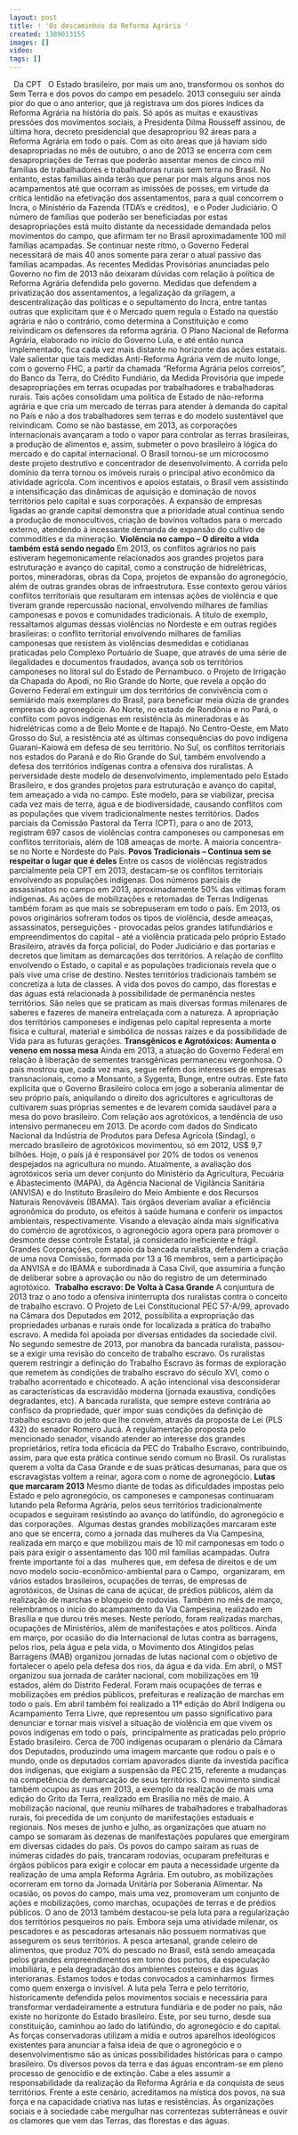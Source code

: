 ```yaml
---
layout: post
title: ! 'Os descaminhos da Reforma Agrária '
created: 1389013155
images: []
video: 
tags: []
---
```



 
Da CPT
 
O Estado brasileiro, por mais um ano, transformou os sonhos do Sem Terra e dos povos do campo em pesadelo. 2013 conseguiu ser ainda pior do que o ano anterior, que já registrava um dos piores índices da Reforma Agrária na história do país. Só após as muitas e exaustivas pressões dos movimentos sociais, a Presidenta Dilma Rousseff assinou, de última hora, decreto presidencial que desapropriou 92 áreas para a Reforma Agrária em todo o país.
Com as oito áreas que já haviam sido desapropriadas no mês de outubro, o ano de 2013 se encerra com cem desapropriações de Terras que poderão assentar menos de cinco mil famílias de trabalhadores e trabalhadoras rurais sem terra no Brasil.
No entanto, estas famílias ainda terão que penar por mais alguns anos nos acampamentos até que ocorram as imissões de posses, em virtude da crítica lentidão na efetivação dos assentamentos, para a qual concorrem o Incra, o Ministério da Fazenda (TDA’s e créditos),  e o Poder Judiciário.
O número de famílias que poderão ser beneficiadas por estas desapropriações está muito distante da necessidade demandada pelos movimentos do campo, que afirmam ter no Brasil aproximadamente 100 mil famílias acampadas. Se continuar neste ritmo, o Governo Federal necessitará de mais 40 anos somente para zerar o atual passivo das famílias acampadas.
As recentes Medidas Provisórias anunciadas pelo Governo no fim de 2013 não deixaram dúvidas com relação à política de Reforma Agrária defendida pelo governo. Medidas que defendem a privatização dos assentamentos, a legalização da grilagem, a descentralização das políticas e o sepultamento do Incra, entre tantas outras que explicitam que é o Mercado quem regula o Estado na questão agrária e não o contrário, como determina a Constituição e como reivindicam os defensores da reforma agrária.
O Plano Nacional de Reforma Agrária, elaborado no início do Governo Lula, e até então nunca implementado, fica cada vez mais distante no horizonte das ações estatais. Vale salientar que tais medidas Anti-Reforma Agrária vem de muito longe, com o governo FHC, a partir da chamada “Reforma Agrária pelos correios”, do Banco da Terra, do Crédito Fundiário, da Medida Provisória que impede desapropriações em terras ocupadas por trabalhadores e trabalhadoras rurais.
Tais ações consolidam uma política de Estado de não-reforma agrária e que cria um mercado de terras para atender à demanda do capital no País e não a dos trabalhadores sem terras e do modelo sustentável que reivindicam.
Como se não bastasse, em 2013, as corporações internacionais avançaram a todo o vapor para controlar as terras brasileiras, a produção de alimentos e, assim, submeter o povo brasileiro à lógica do mercado e do capital internacional. O Brasil tornou-se um microcosmo deste projeto destrutivo e concentrador de desenvolvimento. A corrida pelo domínio da terra tornou os imóveis rurais o principal ativo econômico da atividade agrícola.
Com incentivos e apoios estatais, o Brasil vem assistindo a intensificação das dinâmicas de aquisição e dominação de novos territórios pelo capital e suas corporações. A expansão de empresas ligadas ao grande capital demonstra que a prioridade atual continua sendo a produção de monocultivos, criação de bovinos voltados para o mercado externo, atendendo à incessante demanda de expansão do cultivo de commodities e da mineração.
**Violência no campo – O direito a vida também está sendo negado**
Em 2013, os conflitos agrários no país estiveram hegemonicamente relacionados aos grandes projetos para estruturação e avanço do capital, como a construção de hidrelétricas, portos, mineradoras, obras da Copa, projetos de expansão do agronegócio, além de outras grandes obras de infraestrutura.
Esse contexto gerou vários conflitos territoriais que resultaram em intensas ações de violência e que tiveram grande repercussão nacional, envolvendo milhares de famílias camponesas e povos e comunidades tradicionais.
A título de exemplo, ressaltamos algumas dessas violências no Nordeste e em outras regiões brasileiras: o conflito territorial envolvendo milhares de famílias camponesas que resistem às violências desmedidas e cotidianas praticadas pelo Complexo Portuário de Suape, que através de uma série de ilegalidades e documentos fraudados, avança sob os territórios camponeses no litoral sul do Estado de Pernambuco.
o Projeto de Irrigação da Chapada do Apodi, no Rio Grande do Norte, que revela a opção do Governo Federal em extinguir um dos territórios de convivência com o semiárido mais exemplares do Brasil, para beneficiar meia dúzia de grandes empresas do agronegócio.
Ao Norte, no estado de Rondônia e no Pará, o conflito com povos indígenas em resistência às mineradoras e às hidrelétricas como a de Belo Monte e de Itapajó. No Centro-Oeste, em Mato Grosso do Sul, a resistência até as últimas consequências do povo indígena Guarani-Kaiowá em defesa de seu território.
No Sul, os conflitos territoriais nos estados do Paraná e do Rio Grande do Sul, também envolvendo a defesa dos territórios indígenas contra a ofensiva dos ruralistas.
A perversidade deste modelo de desenvolvimento, implementado pelo Estado Brasileiro, e dos grandes projetos para estruturação e avanço do capital, tem ameaçado a vida no campo. Este modelo, para se viabilizar, precisa cada vez mais de terra, água e de biodiversidade, causando conflitos com as populações que vivem tradicionalmente nestes territórios.
Dados parciais da Comissão Pastoral da Terra (CPT), para o ano de 2013, registram 697 casos de violências contra camponeses ou camponesas em conflitos territoriais, além de 108 ameaças de morte. A maioria concentra-se no Norte e Nordeste do País.
**Povos Tradicionais – Continua sem se respeitar o lugar que é deles**
Entre os casos de violências registrados parcialmente pela CPT em 2013, destacam-se os conflitos territoriais envolvendo as populações indígenas. Dos números parciais de assassinatos no campo em 2013, aproximadamente 50% das vítimas foram indígenas. As ações de mobilizações e retomadas de Terras Indígenas também foram as que mais se sobrepuseram em todo o país.
Em 2013, os povos originários sofreram todos os tipos de violência, desde ameaças, assassinatos, perseguições - provocadas pelos grandes latifundiários e empreendimentos do capital - até a violência praticada pelo próprio Estado Brasileiro, através da força policial, do Poder Judiciário e das portarias e decretos que limitam as demarcações dos territórios.
A relação de conflito envolvendo o Estado, o capital e as populações tradicionais revela que o país vive uma crise de destino. Nestes territórios tradicionais também se concretiza a luta de classes.
A vida dos povos do campo, das florestas e das águas está relacionada à possibilidade de permanência nestes territórios. São neles que se praticam as mais diversas formas milenares de saberes e fazeres de maneira entrelaçada com a natureza.
A apropriação dos territórios camponeses e indígenas pelo capital representa a morte física e cultural, material e simbólica de nossas raízes e da possibilidade de Vida para as futuras gerações.
**Transgênicos e Agrotóxicos: Aumenta o veneno em nossa mesa**
Ainda em 2013, a atuação do Governo Federal em relação à liberação de sementes transgênicas permaneceu vergonhosa. O país mostrou que, cada vez mais, segue refém dos interesses de empresas transnacionais, como a Monsanto, a Sygenta, Bunge, entre outras.
Este fato explicita que o Governo Brasileiro coloca em jogo a soberania alimentar de seu próprio país, aniquilando o direito dos agricultores e agricultoras de cultivarem suas próprias sementes e de levarem comida saudável para a mesa do povo brasileiro.
Com relação aos agrotóxicos, a tendência de uso intensivo permaneceu em 2013. De acordo com dados do Sindicato Nacional da Indústria de Produtos para Defesa Agrícola (Sindag), o mercado brasileiro de agrotóxicos movimentou, só em 2012, US$ 9,7 bilhões. Hoje, o país já é responsável por 20% de todos os venenos despejados na agricultura no mundo.
Atualmente, a avaliação dos agrotóxicos seria um dever conjunto do Ministério da Agricultura, Pecuária e Abastecimento (MAPA), da Agência Nacional de Vigilância Sanitária (ANVISA) e do Instituto Brasileiro do Meio Ambiente e dos Recursos Naturais Renováveis (IBAMA). Tais órgãos deveriam avaliar a eficiência agronômica do produto, os efeitos à saúde humana e conferir os impactos ambientais, respectivamente.
Visando a elevação ainda mais significativa do comércio de agrotóxicos, o agronegócio agora opera para promover o desmonte desse controle Estatal, já considerado ineficiente e frágil. Grandes Corporações, com apoio da bancada ruralista, defendem a criação de uma nova Comissão, formada por 13 a 16 membros, sem a participação da ANVISA e do IBAMA e subordinada à Casa Civil, que assumiria a função de deliberar sobre a aprovação ou não do registro de um determinado agrotóxico. 
**Trabalho escravo: De Volta à Casa Grande**
A conjuntura de 2013 traz o ano todo a ofensiva ininterrupta dos ruralistas contra o conceito de trabalho escravo. O Projeto de Lei Constitucional PEC 57-A/99, aprovado na Câmara dos Deputados em 2012, possibilita a expropriação das propriedades urbanas e rurais onde for localizada a prática do trabalho escravo. A medida foi apoiada por diversas entidades da sociedade civil.
No segundo semestre de 2013, por manobra da bancada ruralista, passou-se a exigir uma revisão do conceito de trabalho escravo. Os ruralistas querem restringir a definição do Trabalho Escravo às formas de exploração que remetem às condições de trabalho escravo do século XVI, como o trabalho acorrentado e chicoteado. A ação intencional visa desconsiderar as características da escravidão moderna (jornada exaustiva, condições degradantes, etc).
A bancada ruralista, que sempre esteve contrária ao confisco da propriedade, quer impor suas condições da definição de trabalho escravo do jeito que lhe convém, através da proposta de Lei (PLS 432) do senador Romero Jucá.
A regulamentação proposta pelo mencionado senador, visando atender ao interesse dos grandes proprietários, retira toda eficácia da PEC do Trabalho Escravo, contribuindo, assim, para que esta prática continue sendo comum no Brasil.
Os ruralistas querem a volta da Casa Grande e de suas práticas desumanas, para que os escravagistas voltem a reinar, agora com o nome de agronegócio.
**Lutas que marcaram 2013**
Mesmo diante de todas as dificuldades impostas pelo Estado e pelo agronegócio, os camponeses e camponesas continuaram lutando pela Reforma Agrária, pelos seus territórios tradicionalmente ocupados e seguiram resistindo ao avanço do latifúndio, do agronegócio e das corporações. 
Algumas destas grandes mobilizações marcaram este ano que se encerra, como a jornada das mulheres da Via Campesina, realizada em março e que mobilizou mais de 10 mil camponesas em todo o país para exigir o assentamento das 100 mil famílias acampadas.
Outra frente importante foi a das  mulheres que, em defesa de direitos e de um novo modelo socio-econômico-ambiental para o Campo,  organizaram, em vários estados brasileiros, ocupações de terras, de empresas de agrotóxicos, de Usinas de cana de açúcar, de prédios públicos, além da realização de marchas e bloqueio de rodovias.
Também no mês de março, relembramos o início do acampamento da Via Campesina, realizado em Brasília e que durou três meses. Neste período, foram realizadas marchas, ocupações de Ministérios, além de manifestações e atos políticos.
Ainda em março, por ocasião do dia Internacional de lutas contra as barragens, pelos rios, pela água e pela vida, o Movimento dos Atingidos pelas Barragens (MAB) organizou jornadas de lutas nacional com o objetivo de fortalecer o apelo pela defesa dos rios, da água e da vida.
Em abril, o MST organizou sua jornada de caráter nacional, com mobilizações em 19 estados, além do Distrito Federal. Foram mais ocupações de terras e mobilizações em prédios públicos, prefeituras e realização de marchas em todo o país.
Em abril também foi realizado a 11ª edição do Abril Indígena ou Acampamento Terra Livre, que representou um passo significativo para denunciar e tornar mais visível a situação de violência em que vivem os povos indígenas em todo o país,  principalmente as praticadas pelo próprio Estado brasileiro.
Cerca de 700 indígenas ocuparam o plenário da Câmara dos Deputados, produzindo uma imagem marcante que rodou o país e o mundo, onde os deputados corriam apavorados diante da investida pacífica dos indígenas, que exigiam a suspensão da PEC 215, referente a mudanças na competência de demarcação de seus territórios.
O movimento sindical também ocupou as ruas em 2013, a exemplo da realização de mais uma edição do Grito da Terra, realizado em Brasília no mês de maio. A mobilização nacional, que reuniu milhares de trabalhadores e trabalhadoras rurais, foi precedida de um conjunto de manifestações estaduais e regionais.
Nos meses de junho e julho, as organizações que atuam no campo se somaram às dezenas de manifestações populares que emergiram em diversas cidades do país. Os povos do campo saíram as ruas de inúmeras cidades do país, trancaram rodovias, ocuparam prefeituras e órgãos públicos para exigir e colocar em pauta a necessidade urgente da realização de uma ampla Reforma Agrária.
Em outubro, as mobilizações ocorreram em torno da Jornada Unitária por Soberania Alimentar. Na ocasião, os povos do campo, mais uma vez, promoveram um conjunto de ações e mobilizações, como marchas, ocupações de terras e de prédios públicos.
O ano de 2013 também destacou-se pela luta para a regularização dos territórios pesqueiros no país. Embora seja uma atividade milenar, os pescadores e as pescadoras artesanais não possuem normativas que assegurem os seus territórios.
A pesca artesanal, grande celeiro de alimentos, que produz 70% do pescado no Brasil, está sendo ameaçada pelos grandes empreendimentos em torno dos portos, da especulação imobiliária, e pela degradação dos ambientes costeiros e das águas interioranas.
Estamos todos e todas convocados a caminharmos  firmes como quem enxerga o invisível.
A luta pela Terra e pelo território, historicamente defendida pelos movimentos sociais e necessária para transformar verdadeiramente a estrutura fundiária e de poder no país, não existe no horizonte do Estado brasileiro.
Este, por seu turno, desde sua constituição, caminhou ao lado do latifúndio, do agronegócio e do capital. As forças conservadoras utilizam a mídia e outros aparelhos ideológicos existentes para anunciar a falsa ideia de que o agronegócio e o desenvolvimentismo são as únicas possibilidades históricas para o campo brasileiro.
Os diversos povos da terra e das águas encontram-se em pleno processo de genocídio e de extinção. Cabe a eles assumir a responsabilidade da realização da Reforma Agrária e da conquista de seus territórios.
Frente a este cenário, acreditamos na mística dos povos, na sua força e na capacidade criativa nas lutas e resistências. Às organizações sociais e à sociedade cabe mergulhar nas correntezas subterrâneas e ouvir os clamores que vem das Terras, das florestas e das águas.
 
 

